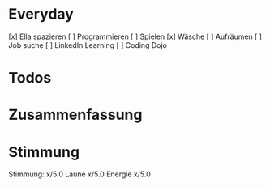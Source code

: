 # Everyday
[x] Ella spazieren
[  ] Programmieren
[  ] Spielen
[x] Wäsche
[  ] Aufräumen
[  ] Job suche
[  ] LinkedIn Learning
[  ] Coding Dojo

# Todos


# Zusammenfassung

# Stimmung
Stimmung: x/5.0
Laune x/5.0
Energie x/5.0